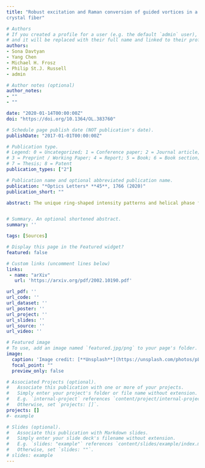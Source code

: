 ```yaml
---
title: "Robust excitation and Raman conversion of guided vortices in a chiral gas-filled photonic
crystal fiber"

# Authors
# If you created a profile for a user (e.g. the default `admin` user), write the username (folder name) here 
# and it will be replaced with their full name and linked to their profile.
authors:
- Sona Davtyan
- Yang Chen
- Michael H. Frosz
- Philip St.J. Russell
- admin

# Author notes (optional)
author_notes:
- ""
- ""

date: "2020-01-14T00:00:00Z"
doi: "https://doi.org/10.1364/OL.383760"

# Schedule page publish date (NOT publication's date).
publishDate: "2017-01-01T00:00:00Z"

# Publication type.
# Legend: 0 = Uncategorized; 1 = Conference paper; 2 = Journal article;
# 3 = Preprint / Working Paper; 4 = Report; 5 = Book; 6 = Book section;
# 7 = Thesis; 8 = Patent
publication_types: ["2"]

# Publication name and optional abbreviated publication name.
publication: "*Optics Letters* **45**, 1766 (2020)"
publication_short: ""

abstract: The unique ring-shaped intensity patterns and helical phase fronts of optical vortices make them useful in many applications. Here we report for the first time, to the best of our knowledge, efficient Raman frequency conversion between vortex modes in a twisted hydrogen-filled single-ring hollow core photonic crystal fiber (SR-PCF). High-fidelity transmission of optical vortices in an untwisted SR-PCF becomes more and more difficult as the orbital angular momentum (OAM) order increases, due to scattering at structural imperfections in the fiber microstructure. In a helically twisted SR-PCF, however, the degeneracy between left- and right-handed versions of the same mode is lifted, with the result that they are topologically protected from such scattering. With launch efficiencies of ∼75%, a high damage threshold and broadband guidance, these fibers are ideal for performing nonlinear experiments that require the polarization state and azimuthal order of the interacting modes to be preserved over long distances. Vortex coherence waves of internal molecular motion carrying angular momentum are excited in the gas, permitting the polarization and OAM of the Raman bands to be tailored, even in spectral regions where conventional solid-core waveguides are opaque or susceptible to optical damage


# Summary. An optional shortened abstract.
summary: '' 

tags: [Sources]

# Display this page in the Featured widget?
featured: false

# Custom links (uncomment lines below)
links:
 - name: "arXiv"
   url: 'https://arxiv.org/pdf/2002.10190.pdf'

url_pdf: ''
url_code: ''
url_dataset: ''
url_poster: ''
url_project: ''
url_slides: ''
url_source: ''
url_video: ''

# Featured image
# To use, add an image named `featured.jpg/png` to your page's folder. 
image:
  caption: 'Image credit: [**Unsplash**](https://unsplash.com/photos/pLCdAaMFLTE)'
  focal_point: ""
  preview_only: false

# Associated Projects (optional).
#   Associate this publication with one or more of your projects.
#   Simply enter your project's folder or file name without extension.
#   E.g. `internal-project` references `content/project/internal-project/index.md`.
#   Otherwise, set `projects: []`.
projects: []
#- example

# Slides (optional).
#   Associate this publication with Markdown slides.
#   Simply enter your slide deck's filename without extension.
#   E.g. `slides: "example"` references `content/slides/example/index.md`.
#   Otherwise, set `slides: ""`.
# slides: example
---
```

